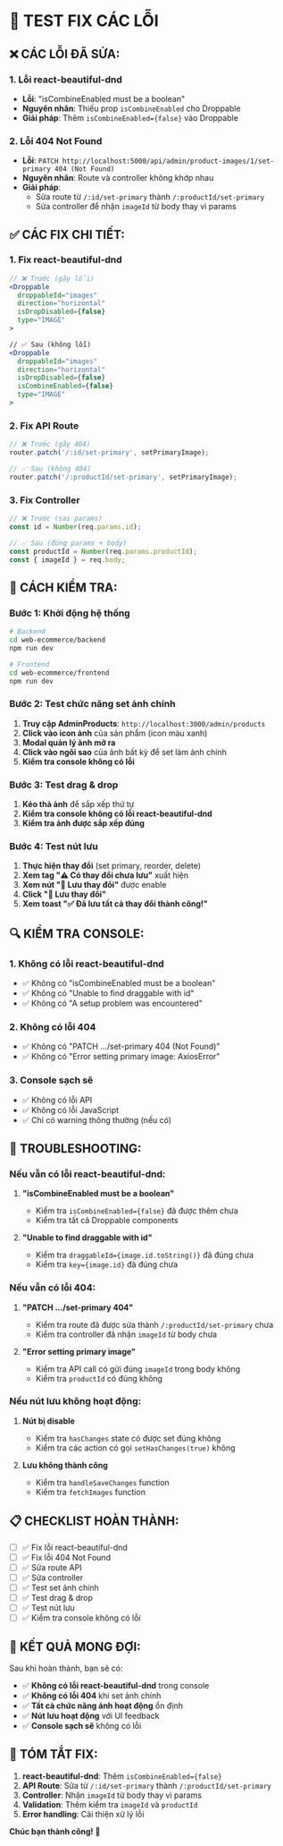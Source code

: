 # 🔧 TEST FIX CÁC LỖI

## ❌ **CÁC LỖI ĐÃ SỬA:**

### **1. Lỗi react-beautiful-dnd**
- **Lỗi**: "isCombineEnabled must be a boolean"
- **Nguyên nhân**: Thiếu prop `isCombineEnabled` cho Droppable
- **Giải pháp**: Thêm `isCombineEnabled={false}` vào Droppable

### **2. Lỗi 404 Not Found**
- **Lỗi**: `PATCH http://localhost:5000/api/admin/product-images/1/set-primary 404 (Not Found)`
- **Nguyên nhân**: Route và controller không khớp nhau
- **Giải pháp**: 
  - Sửa route từ `/:id/set-primary` thành `/:productId/set-primary`
  - Sửa controller để nhận `imageId` từ body thay vì params

## ✅ **CÁC FIX CHI TIẾT:**

### **1. Fix react-beautiful-dnd**
```jsx
// ❌ Trước (gây lỗi)
<Droppable 
  droppableId="images" 
  direction="horizontal"
  isDropDisabled={false}
  type="IMAGE"
>

// ✅ Sau (không lỗi)
<Droppable 
  droppableId="images" 
  direction="horizontal"
  isDropDisabled={false}
  isCombineEnabled={false}
  type="IMAGE"
>
```

### **2. Fix API Route**
```javascript
// ❌ Trước (gây 404)
router.patch('/:id/set-primary', setPrimaryImage);

// ✅ Sau (không 404)
router.patch('/:productId/set-primary', setPrimaryImage);
```

### **3. Fix Controller**
```javascript
// ❌ Trước (sai params)
const id = Number(req.params.id);

// ✅ Sau (đúng params + body)
const productId = Number(req.params.productId);
const { imageId } = req.body;
```

## 🚀 **CÁCH KIỂM TRA:**

### **Bước 1: Khởi động hệ thống**
```bash
# Backend
cd web-ecommerce/backend
npm run dev

# Frontend
cd web-ecommerce/frontend
npm run dev
```

### **Bước 2: Test chức năng set ảnh chính**
1. **Truy cập AdminProducts**: `http://localhost:3000/admin/products`
2. **Click vào icon ảnh** của sản phẩm (icon màu xanh)
3. **Modal quản lý ảnh mở ra**
4. **Click vào ngôi sao** của ảnh bất kỳ để set làm ảnh chính
5. **Kiểm tra console không có lỗi**

### **Bước 3: Test drag & drop**
1. **Kéo thả ảnh** để sắp xếp thứ tự
2. **Kiểm tra console không có lỗi react-beautiful-dnd**
3. **Kiểm tra ảnh được sắp xếp đúng**

### **Bước 4: Test nút lưu**
1. **Thực hiện thay đổi** (set primary, reorder, delete)
2. **Xem tag "⚠️ Có thay đổi chưa lưu"** xuất hiện
3. **Xem nút "💾 Lưu thay đổi"** được enable
4. **Click "💾 Lưu thay đổi"**
5. **Xem toast "✅ Đã lưu tất cả thay đổi thành công!"**

## 🔍 **KIỂM TRA CONSOLE:**

### **1. Không có lỗi react-beautiful-dnd**
- ✅ Không có "isCombineEnabled must be a boolean"
- ✅ Không có "Unable to find draggable with id"
- ✅ Không có "A setup problem was encountered"

### **2. Không có lỗi 404**
- ✅ Không có "PATCH .../set-primary 404 (Not Found)"
- ✅ Không có "Error setting primary image: AxiosError"

### **3. Console sạch sẽ**
- ✅ Không có lỗi API
- ✅ Không có lỗi JavaScript
- ✅ Chỉ có warning thông thường (nếu có)

## 🐛 **TROUBLESHOOTING:**

### **Nếu vẫn có lỗi react-beautiful-dnd:**

1. **"isCombineEnabled must be a boolean"**
   - Kiểm tra `isCombineEnabled={false}` đã được thêm chưa
   - Kiểm tra tất cả Droppable components

2. **"Unable to find draggable with id"**
   - Kiểm tra `draggableId={image.id.toString()}` đã đúng chưa
   - Kiểm tra `key={image.id}` đã đúng chưa

### **Nếu vẫn có lỗi 404:**

1. **"PATCH .../set-primary 404"**
   - Kiểm tra route đã được sửa thành `/:productId/set-primary` chưa
   - Kiểm tra controller đã nhận `imageId` từ body chưa

2. **"Error setting primary image"**
   - Kiểm tra API call có gửi đúng `imageId` trong body không
   - Kiểm tra `productId` có đúng không

### **Nếu nút lưu không hoạt động:**

1. **Nút bị disable**
   - Kiểm tra `hasChanges` state có được set đúng không
   - Kiểm tra các action có gọi `setHasChanges(true)` không

2. **Lưu không thành công**
   - Kiểm tra `handleSaveChanges` function
   - Kiểm tra `fetchImages` function

## 📋 **CHECKLIST HOÀN THÀNH:**

- [ ] ✅ Fix lỗi react-beautiful-dnd
- [ ] ✅ Fix lỗi 404 Not Found
- [ ] ✅ Sửa route API
- [ ] ✅ Sửa controller
- [ ] ✅ Test set ảnh chính
- [ ] ✅ Test drag & drop
- [ ] ✅ Test nút lưu
- [ ] ✅ Kiểm tra console không có lỗi

## 🎯 **KẾT QUẢ MONG ĐỢI:**

Sau khi hoàn thành, bạn sẽ có:
- ✅ **Không có lỗi react-beautiful-dnd** trong console
- ✅ **Không có lỗi 404** khi set ảnh chính
- ✅ **Tất cả chức năng ảnh hoạt động** ổn định
- ✅ **Nút lưu hoạt động** với UI feedback
- ✅ **Console sạch sẽ** không có lỗi

## 🎉 **TÓM TẮT FIX:**

1. **react-beautiful-dnd**: Thêm `isCombineEnabled={false}`
2. **API Route**: Sửa từ `/:id/set-primary` thành `/:productId/set-primary`
3. **Controller**: Nhận `imageId` từ body thay vì params
4. **Validation**: Thêm kiểm tra `imageId` và `productId`
5. **Error handling**: Cải thiện xử lý lỗi

**Chúc bạn thành công! 🎉**
